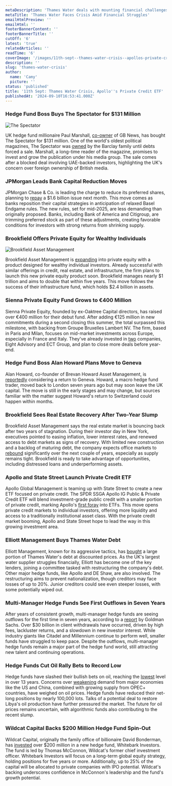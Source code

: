 ```yaml
---
metaDescription: 'Thames Water deals with mounting financial challenges and operational issues.'
metaTitle: 'Thames Water Faces Crisis Amid Financial Struggles'
emailHtmlPreview: ''
emailHtml: ''
footerBannerContent: ''
footerBannerTitle: ''
cutOff: '6'
latest: 'true'
relatedArticles: ''
readTime: '6'
coverImage: '/images/11th-sept--thames-water-crisis--apollos-private-credit-etf-a-I1ND.webp'
description: ''
slug: 'thames-water-crisis'
author:
  name: 'Camy'
  picture: ''
status: 'published'
title: '11th Sept: Thames Water Crisis, Apollo''s Private Credit ETF'
publishedAt: '2024-09-10T16:53:41.000Z'
---
```


### Hedge Fund Boss Buys The Spectator for $131 Million

![The Spectator](/images/11th-sept--thames-water-crisis--apollos-private-credit-etf-a-Y2OT.webp)

UK hedge fund millionaire Paul Marshall, [co-owner](https://www.bbc.com/news/articles/cn8l35xl1l2o) of GB News, has bought The Spectator for $131 million. One of the world's oldest political magazines, The Spectator was [owned](https://abcnews.go.com/International/wireStory/hedge-fund-investor-snaps-uks-spectator-magazine-131-113545719) by the Barclay family until debts forced a sale. Marshall, a long-time reader of the magazine, promises to invest and grow the publication under his media group. The sale comes after a blocked deal involving UAE-backed investors, highlighting the UK's concern over foreign ownership of British media.

### JPMorgan Leads Bank Capital Reduction Moves

JPMorgan Chase & Co. is leading the charge to reduce its preferred shares, planning to [repay](https://www.bnnbloomberg.ca/business/2024/09/10/jpmorgan-leads-wall-streets-capital-pivot-ahead-of-basel-endgame-rules/) a $1.6 billion issue next month. This move comes as banks reposition their capital strategies in anticipation of relaxed Basel Endgame rules. The new rules, set for mid-2025, are less demanding than originally proposed. Banks, including Bank of America and Citigroup, are trimming preferred stock as part of these adjustments, creating favorable conditions for investors with strong returns from shrinking supply.

### Brookfield Offers Private Equity for Wealthy Individuals

![Brookfield Asset Management](/images/11th-sept--thames-water-crisis--apollos-private-credit-etf-b--1--k5OT.webp)

Brookfield Asset Management is [expanding](https://www.bnnbloomberg.ca/business/2024/09/10/brookfield-to-offer-private-equity-product-for-retail-investors/) into private equity with a product designed for wealthy individual investors. Already successful with similar offerings in credit, real estate, and infrastructure, the firm plans to launch this new private equity product soon. Brookfield manages nearly $1 trillion and aims to double that within five years. This move follows the success of their infrastructure fund, which holds $2.4 billion in assets.

### Sienna Private Equity Fund Grows to €400 Million

Sienna Private Equity, founded by ex-Oaktree Capital directors, has raised over €400 million for their debut fund. After adding €125 million in new commitments during a second closing this summer, the total surpassed this milestone, with backing from Groupe Bruxelles Lambert NV. The firm, based in Paris and Milan, focuses on mid-market investments across Europe, especially in France and Italy. They've already invested in [two](https://www.bnnbloomberg.ca/investing/2024/09/10/oaktree-alums-get-400-million-of-commitments-for-debut-pe-fund/) companies, Eight Advisory and ECT Group, and plan to close more deals before year-end.

### Hedge Fund Boss Alan Howard Plans Move to Geneva

Alan Howard, co-founder of Brevan Howard Asset Management, is [reportedly](https://www.bloomberg.com/news/articles/2024-09-10/hedge-fund-boss-alan-howard-considers-leaving-london-for-geneva) considering a return to Geneva. Howard, a macro hedge fund trader, moved back to London seven years ago but may soon leave the UK capital. The move is still in the early stages and may change, but sources familiar with the matter suggest Howard's return to Switzerland could happen within months.

### Brookfield Sees Real Estate Recovery After Two-Year Slump

Brookfield Asset Management says the real estate market is bouncing back after two years of stagnation. During their investor day in New York, executives pointed to easing inflation, lower interest rates, and renewed access to debt markets as signs of recovery. With limited new construction and a backlog of maturing debt, the company expects office markets to [rebound](https://www.bnnbloomberg.ca/business/company-news/2024/09/10/brookfields-hyler-sees-thaw-in-real-estate-after-two-year-slump/) significantly over the next couple of years, especially as supply remains tight. Brookfield is ready to take advantage of opportunities, including distressed loans and underperforming assets.

### Apollo and State Street Launch Private Credit ETF

Apollo Global Management is teaming up with State Street to create a new ETF focused on private credit. The SPDR SSGA Apollo IG Public & Private Credit ETF will blend investment-grade public credit with a smaller portion of private credit, marking Apollo's [first foray](https://www.bnnbloomberg.ca/investing/etfs/2024/09/10/apollo-breaks-ground-on-a-private-credit-etf-with-state-street/) into ETFs. This move opens private credit markets to individual investors, offering more liquidity and access to a traditionally institutional asset class. With the private credit market booming, Apollo and State Street hope to lead the way in this growing investment area.

### Elliott Management Buys Thames Water Debt

Elliott Management, known for its aggressive tactics, has [bought](https://www.hedgeweek.com/us-hedge-funds-wade-into-thames-water-debt-crisis/#:~:text=Elliott%20Management%2C%20the%20New%20York,report%20by%20the%20Daily%20Telegraph.) a large portion of Thames Water's debt at discounted prices. As the UK's largest water supplier struggles financially, Elliott has become one of the key lenders, joining a committee tasked with restructuring the company's debt. Other major hedge funds, like Apollo and DE Shaw, are also involved. The restructuring aims to prevent nationalization, though creditors may face losses of up to 20%. Junior creditors could see even steeper losses, with some potentially wiped out.

### Multi-Manager Hedge Funds See First Outflows in Seven Years

After years of consistent growth, multi-manager hedge funds are seeing outflows for the first time in seven years, according to a [report](https://www.hedgeweek.com/multi-manager-hedge-funds-see-outflows-as-investor-interest-wanes-says-goldman/) by Goldman Sachs. Over $30 billion in client withdrawals have occurred, driven by high fees, lackluster returns, and a slowdown in new investor interest. While industry giants like Citadel and Millennium continue to perform well, smaller funds have struggled to keep pace. Despite the outflows, multi-manager hedge funds remain a major part of the hedge fund world, still attracting new talent and continuing operations.

### Hedge Funds Cut Oil Rally Bets to Record Low

Hedge funds have slashed their bullish bets on oil, reaching the [lowest](https://www.hedgeweek.com/hedge-funds-cut-oil-rally-bets-to-record-low-amid-market-slump/#:~:text=Hedge%20funds%20have%20slashed%20their,to%20a%20report%20by%20Bloomberg.) level in over 13 years. Concerns over [weakening](https://www.business-standard.com/economy/news/opec-vs-iea-diverging-oil-demand-forecasts-signal-an-uncertain-future-124091001319_1.html) demand from major economies like the US and China, combined with growing supply from OPEC+ countries, have weighed on oil prices. Hedge funds have reduced their net-long positions by nearly 100,000 lots. Talks of a potential deal to restore Libya's oil production have further pressured the market. The future for oil prices remains uncertain, with algorithmic funds also contributing to the recent slump.

### Wildcat Capital Backs $200 Million Hedge Fund Spin-Out

Wildcat Capital, originally the family office of billionaire David Bonderman, has [invested](https://www.hedgeweek.com/wildcat-capital-invests-200m-in-new-hedge-fund-spin-out/#:~:text=Wildcat%20Capital%20Management%2C%20originally%20established,the%20leadership%20of%20Thomas%20McConnon.) over $200 million in a new hedge fund, Whitebark Investors. The fund is led by Thomas McConnon, Wildcat's former chief investment officer. Whitebark Investors will focus on a long-term global equity strategy, holding positions for five years or more. Additionally, up to 25% of the capital will be allocated to private companies with IPO potential. Wildcat's backing underscores confidence in McConnon's leadership and the fund's growth potential.
